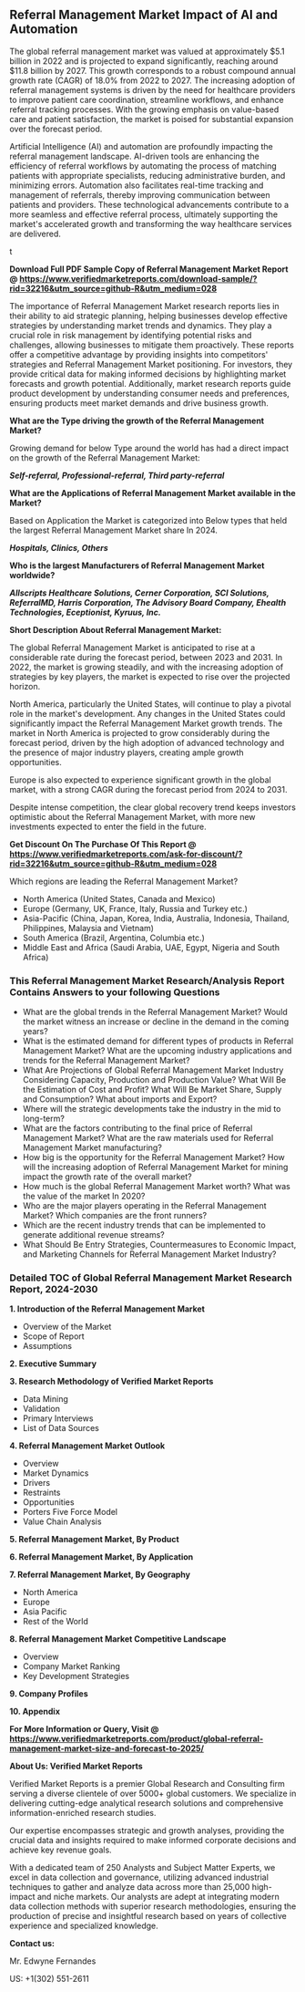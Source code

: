 <h2>Referral Management Market Impact of AI and Automation</h2><p>The global referral management market was valued at approximately $5.1 billion in 2022 and is projected to expand significantly, reaching around $11.8 billion by 2027. This growth corresponds to a robust compound annual growth rate (CAGR) of 18.0% from 2022 to 2027. The increasing adoption of referral management systems is driven by the need for healthcare providers to improve patient care coordination, streamline workflows, and enhance referral tracking processes. With the growing emphasis on value-based care and patient satisfaction, the market is poised for substantial expansion over the forecast period.</p><p>Artificial Intelligence (AI) and automation are profoundly impacting the referral management landscape. AI-driven tools are enhancing the efficiency of referral workflows by automating the process of matching patients with appropriate specialists, reducing administrative burden, and minimizing errors. Automation also facilitates real-time tracking and management of referrals, thereby improving communication between patients and providers. These technological advancements contribute to a more seamless and effective referral process, ultimately supporting the market's accelerated growth and transforming the way healthcare services are delivered.</p>t</p><p id="" class=""><strong>Download Full PDF Sample Copy of Referral Management Market Report @ <a href="https://www.verifiedmarketreports.com/download-sample/?rid=32216&utm_source=github-R&utm_medium=028" target="_blank">https://www.verifiedmarketreports.com/download-sample/?rid=32216&utm_source=github-R&utm_medium=028</a></strong></p><p>The importance of&nbsp;Referral Management Market research reports lies in their ability to aid strategic planning, helping businesses develop effective strategies by understanding market trends and dynamics. They play a crucial role in risk management by identifying potential risks and challenges, allowing businesses to mitigate them proactively. These reports offer a competitive advantage by providing insights into competitors' strategies and Referral Management Market positioning. For investors, they provide critical data for making informed decisions by highlighting market forecasts and growth potential. Additionally, market research reports guide product development by understanding consumer needs and preferences, ensuring products meet market demands and drive business growth.</p><p><strong>What are the&nbsp;Type driving the growth of the Referral Management Market?</strong></p><p id="" class="">Growing demand for below Type around the world has had a direct impact on the growth of the Referral Management Market:</p><em><strong>Self-referral, Professional-referral, Third party-referral</strong></em></p><strong>What are the&nbsp;Applications&nbsp;of Referral Management Market available in the Market?</strong></p><p id="" class="">Based on Application the Market is categorized into Below types that held the largest Referral Management Market share In 2024.</p><em><strong>Hospitals, Clinics, Others</strong></em></p><strong>Who is the largest Manufacturers of Referral Management Market worldwide?</strong></p><p><em><strong>Allscripts Healthcare Solutions, Cerner Corporation, SCI Solutions, ReferralMD, Harris Corporation, The Advisory Board Company, Ehealth Technologies, Eceptionist, Kyruus, Inc.</strong></em></p><p id="" class=""><strong>Short Description About Referral Management Market:</strong></p><p>The global Referral Management Market is anticipated to rise at a considerable rate during the forecast period, between 2023 and 2031. In 2022, the market is growing steadily, and with the increasing adoption of strategies by key players, the market is expected to rise over the projected horizon.</p><p>North America, particularly the United States, will continue to play a pivotal role in the market's development. Any changes in the United States could significantly impact the Referral Management Market growth trends. The market in North America is projected to grow considerably during the forecast period, driven by the high adoption of advanced technology and the presence of major industry players, creating ample growth opportunities.</p><p>Europe is also expected to experience significant growth in the global market, with a strong CAGR during the forecast period from 2024 to 2031.</p><p>Despite intense competition, the clear global recovery trend keeps investors optimistic about the Referral Management Market, with more new investments expected to enter the field in the future.</p><p id="" class=""><strong>Get Discount On The Purchase Of This Report @ <a href="https://www.verifiedmarketreports.com/ask-for-discount/?rid=32216&utm_source=github-R&utm_medium=028" target="_blank">https://www.verifiedmarketreports.com/ask-for-discount/?rid=32216&utm_source=github-R&utm_medium=028</a></strong></p>Which regions are leading the Referral Management Market?</p><ul><li>North America (United States, Canada and Mexico)</li><li>Europe (Germany, UK, France, Italy, Russia and Turkey etc.)</li><li>Asia-Pacific (China, Japan, Korea, India, Australia, Indonesia, Thailand, Philippines, Malaysia and Vietnam)</li><li>South America (Brazil, Argentina, Columbia etc.)</li><li>Middle East and Africa (Saudi Arabia, UAE, Egypt, Nigeria and South Africa)</li></ul><h3 id="" class="">This Referral Management Market Research/Analysis Report Contains Answers to your following Questions</h3><ul><li>What are the global trends in the Referral Management Market? Would the market witness an increase or decline in the demand in the coming years?</li><li>What is the estimated demand for different types of products in Referral Management Market? What are the upcoming industry applications and trends for the Referral Management Market?</li><li>What Are Projections of Global Referral Management Market Industry Considering Capacity, Production and Production Value? What Will Be the Estimation of Cost and Profit? What Will Be Market Share, Supply and Consumption? What about imports and Export?</li><li>Where will the strategic developments take the industry in the mid to long-term?</li><li>What are the factors contributing to the final price of Referral Management Market? What are the raw materials used for Referral Management Market manufacturing?</li><li>How big is the opportunity for the Referral Management Market? How will the increasing adoption of Referral Management Market for mining impact the growth rate of the overall market?</li><li>How much is the global Referral Management Market worth? What was the value of the market In 2020?</li><li>Who are the major players operating in the Referral Management Market? Which companies are the front runners?</li><li>Which are the recent industry trends that can be implemented to generate additional revenue streams?</li><li>What Should Be Entry Strategies, Countermeasures to Economic Impact, and Marketing Channels for Referral Management Market Industry?</li></ul><h3 id="" class="">Detailed TOC of Global Referral Management Market Research Report, 2024-2030</h3><p id="" class=""><strong>1. Introduction of the Referral Management Market</strong></p><ul><li>Overview of the Market</li><li>Scope of Report</li><li>Assumptions</li></ul><p id="" class=""><strong>2. Executive Summary</strong></p><p id="" class=""><strong>3. Research Methodology of Verified Market Reports</strong></p><ul><li>Data Mining</li><li>Validation</li><li>Primary Interviews</li><li>List of Data Sources</li></ul><p id="" class=""><strong>4. Referral Management Market Outlook</strong></p><ul><li>Overview</li><li>Market Dynamics</li><li>Drivers</li><li>Restraints</li><li>Opportunities</li><li>Porters Five Force Model</li><li>Value Chain Analysis</li></ul><p id="" class=""><strong>5. Referral Management Market, By Product</strong></p><p id="" class=""><strong>6. Referral Management Market, By Application</strong></p><p id="" class=""><strong>7. Referral Management Market, By Geography</strong></p><ul><li>North America</li><li>Europe</li><li>Asia Pacific</li><li>Rest of the World</li></ul><p id="" class=""><strong>8. Referral Management Market Competitive Landscape</strong></p><ul><li>Overview</li><li>Company Market Ranking</li><li>Key Development Strategies</li></ul><p id="" class=""><strong>9. Company Profiles</strong></p><p id="" class=""><strong>10. Appendix</strong></p><p id="" class=""><strong>For More Information or Query, Visit @ <a href="https://www.verifiedmarketreports.com/product/global-referral-management-market-size-and-forecast-to-2025/" target="_blank">https://www.verifiedmarketreports.com/product/global-referral-management-market-size-and-forecast-to-2025/</a></strong></p><p id="" class=""><strong>About Us: Verified Market Reports</strong></p><p id="" class="">Verified Market Reports is a premier Global Research and Consulting firm serving a diverse clientele of over 5000+ global customers. We specialize in delivering cutting-edge analytical research solutions and comprehensive information-enriched research studies.</p><p id="" class="">Our expertise encompasses strategic and growth analyses, providing the crucial data and insights required to make informed corporate decisions and achieve key revenue goals.</p><p id="" class="">With a dedicated team of 250 Analysts and Subject Matter Experts, we excel in data collection and governance, utilizing advanced industrial techniques to gather and analyze data across more than 25,000 high-impact and niche markets. Our analysts are adept at integrating modern data collection methods with superior research methodologies, ensuring the production of precise and insightful research based on years of collective experience and specialized knowledge.</p><p id="" class=""><strong>Contact us:</strong></p><p id="" class="">Mr. Edwyne Fernandes</p><p id="" class="">US: +1(302) 551-2611</p>